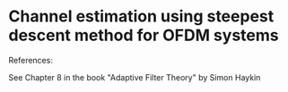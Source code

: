 # Channel estimation using steepest descent method for OFDM systems

References:

See Chapter 8 in the book "Adaptive Filter Theory" by Simon Haykin
